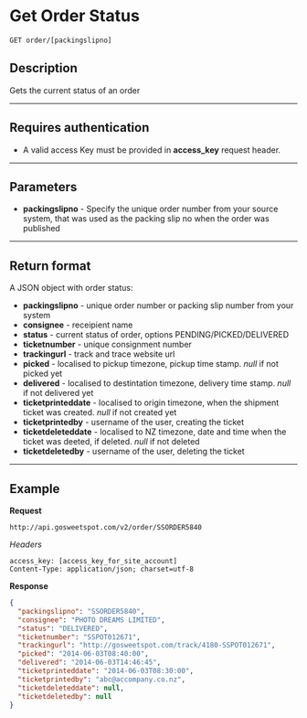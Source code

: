 # Get Order Status

    GET order/[packingslipno]

## Description
Gets the current status of an order

***

## Requires authentication
* A valid access Key must be provided in **access_key** request header.

***

## Parameters
- **packingslipno** - Specify the unique order number from your source system, that was used as the packing slip no when the order was published

***

## Return format
A JSON object with order status:

- **packingslipno** - unique order number or packing slip number from your system
- **consignee** - receipient name
- **status** - current status of order, options PENDING/PICKED/DELIVERED
- **ticketnumber** - unique consignment number
- **trackingurl** - track and trace website url
- **picked** - localised to pickup timezone, pickup time stamp. *null* if not picked yet
- **delivered** - localised to destintation timezone, delivery time stamp. *null* if not delivered yet
- **ticketprinteddate** - localised to origin timezone, when the shipment ticket was created. *null* if not created yet
- **ticketprintedby** - username of the user, creating the ticket
- **ticketdeleteddate** - localised to NZ timezone, date and time when the ticket was deeted, if deleted. *null* if not deleted
- **ticketdeletedby** - username of the user, deleting the ticket


***

## Example
**Request**

    http://api.gosweetspot.com/v2/order/SSORDER5840
    

*Headers*

    access_key: [access_key_for_site_account]
    Content-Type: application/json; charset=utf-8

    

**Response** 
``` json
{
  "packingslipno": "SSORDER5840",
  "consignee": "PHOTO DREAMS LIMITED",
  "status": "DELIVERED",
  "ticketnumber": "SSPOT012671",
  "trackingurl": "http://gosweetspot.com/track/4180-SSPOT012671",
  "picked": "2014-06-03T08:40:00",
  "delivered": "2014-06-03T14:46:45",
  "ticketprinteddate": "2014-06-03T08:30:00",
  "ticketprintedby": "abc@accompany.co.nz",
  "ticketdeleteddate": null,
  "ticketdeletedby": null
}
```

